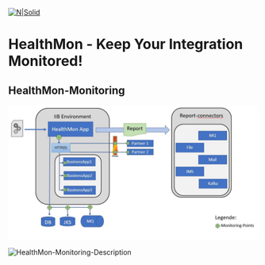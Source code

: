 [![N|Solid](http://www.rockit.consulting/images/logo-fixed.png)](http://www.rockit.consulting)

# HealthMon - Keep Your Integration Monitored!

## HealthMon-Monitoring
![HealthMon-Monitoring](https://raw.githubusercontent.com/rockitconsulting/integration-platform/master/IIB-HealthMon/IIB-HealthMon/docs/img/HealthMon-Monitoring.PNG?raw=true)

![HealthMon-Monitoring-Description](https://github.com/rockitconsulting/integration-platform/tree/master/IIB-HealthMon/IIB-HealthMon/docs/img/HealthMon-Monitoring-Description.PNG?raw=true)


